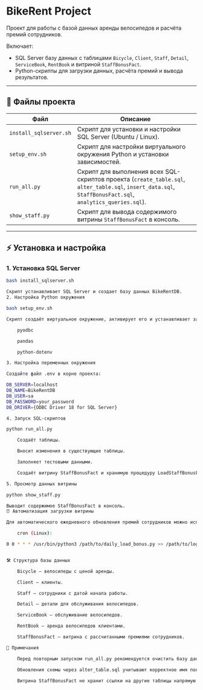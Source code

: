 # BikeRent Project

Проект для работы с базой данных аренды велосипедов и расчёта премий сотрудников.

Включает:
- SQL Server базу данных с таблицами `Bicycle`, `Client`, `Staff`, `Detail`, `ServiceBook`, `RentBook` и витриной `StaffBonusFact`.
- Python-скрипты для загрузки данных, расчёта премий и вывода результатов.

---

## 📁 Файлы проекта

| Файл | Описание |
|------|----------|
| `install_sqlserver.sh` | Скрипт для установки и настройки SQL Server (Ubuntu / Linux). |
| `setup_env.sh` | Скрипт для настройки виртуального окружения Python и установки зависимостей. |
| `run_all.py` | Скрипт для выполнения всех SQL-скриптов проекта (`create_table.sql`, `alter_table.sql`, `insert_data.sql`, `StaffBonusFact.sql`, `analytics_queries.sql`). |
| `show_staff.py` | Скрипт для вывода содержимого витрины `StaffBonusFact` в консоль. |

---

## ⚡ Установка и настройка

### 1. Установка SQL Server
```bash
bash install_sqlserver.sh

Скрипт устанавливает SQL Server и создает базу данных BikeRentDB.
2. Настройка Python окружения

bash setup_env.sh

Скрипт создаёт виртуальное окружение, активирует его и устанавливает зависимости:

    pyodbc

    pandas

    python-dotenv

3. Настройка переменных окружения

Создайте файл .env в корне проекта:

DB_SERVER=localhost
DB_NAME=BikeRentDB
DB_USER=sa
DB_PASSWORD=your_password
DB_DRIVER={ODBC Driver 18 for SQL Server}

4. Запуск SQL-скриптов

python run_all.py

    Создаёт таблицы.

    Вносит изменения в существующие таблицы.

    Заполняет тестовыми данными.

    Создаёт витрину StaffBonusFact и хранимую процедуру LoadStaffBonusFact.

5. Просмотр данных витрины

python show_staff.py

Выводит содержимое StaffBonusFact в консоль.
⏰ Автоматизация загрузки витрины

Для автоматического ежедневного обновления премий сотрудников можно использовать:

    cron (Linux):

0 0 * * * /usr/bin/python3 /path/to/daily_load_bonus.py >> /path/to/logs/bonus.log 2>&1


🛠 Структура базы данных

    Bicycle – велосипеды с ценой аренды.

    Client – клиенты.

    Staff – сотрудники с датой начала работы.

    Detail – детали для обслуживания велосипедов.

    ServiceBook – обслуживание велосипедов.

    RentBook – аренда велосипедов клиентами.

    StaffBonusFact – витрина с рассчитанными премиями сотрудников.

📌 Примечания

    Перед повторным запуском run_all.py рекомендуется очистить базу данных.

    Обновления схемы через alter_table.sql учитывают корректное имя поля и типы данных.

    Витрина StaffBonusFact не хранит ссылки на другие таблицы напрямую, данные берутся через хранимую процедуру LoadStaffBonusFact.